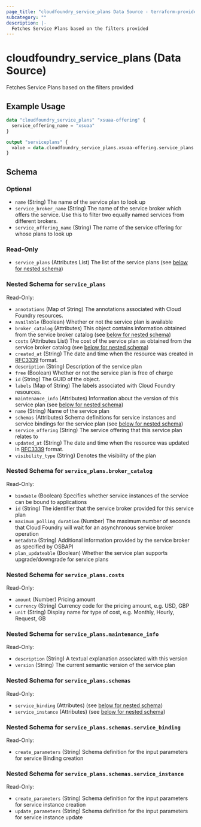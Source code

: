 ```yaml
---
page_title: "cloudfoundry_service_plans Data Source - terraform-provider-cloudfoundry"
subcategory: ""
description: |-
  Fetches Service Plans based on the filters provided
---
```


# cloudfoundry_service_plans (Data Source)

Fetches Service Plans based on the filters provided

## Example Usage

```terraform
data "cloudfoundry_service_plans" "xsuaa-offering" {
  service_offering_name = "xsuaa"
}

output "serviceplans" {
  value = data.cloudfoundry_service_plans.xsuaa-offering.service_plans
}
```

<!-- schema generated by tfplugindocs -->
## Schema

### Optional

- `name` (String) The name of the service plan to look up
- `service_broker_name` (String) The name of the service broker which offers the service. Use this to filter two equally named services from different brokers.
- `service_offering_name` (String) The name of the service offering for whose plans to look up

### Read-Only

- `service_plans` (Attributes List) The list of the service plans (see [below for nested schema](#nestedatt--service_plans))

<a id="nestedatt--service_plans"></a>
### Nested Schema for `service_plans`

Read-Only:

- `annotations` (Map of String) The annotations associated with Cloud Foundry resources.
- `available` (Boolean) Whether or not the service plan is available
- `broker_catalog` (Attributes) This object contains information obtained from the service broker catalog (see [below for nested schema](#nestedatt--service_plans--broker_catalog))
- `costs` (Attributes List) The cost of the service plan as obtained from the service broker catalog (see [below for nested schema](#nestedatt--service_plans--costs))
- `created_at` (String) The date and time when the resource was created in [RFC3339](https://www.ietf.org/rfc/rfc3339.txt) format.
- `description` (String) Description of the service plan
- `free` (Boolean) Whether or not the service plan is free of charge
- `id` (String) The GUID of the object.
- `labels` (Map of String) The labels associated with Cloud Foundry resources.
- `maintenance_info` (Attributes) Information about the version of this service plan (see [below for nested schema](#nestedatt--service_plans--maintenance_info))
- `name` (String) Name of the service plan
- `schemas` (Attributes) Schema definitions for service instances and service bindings for the service plan (see [below for nested schema](#nestedatt--service_plans--schemas))
- `service_offering` (String) The service offering that this service plan relates to
- `updated_at` (String) The date and time when the resource was updated in [RFC3339](https://www.ietf.org/rfc/rfc3339.txt) format.
- `visibility_type` (String) Denotes the visibility of the plan

<a id="nestedatt--service_plans--broker_catalog"></a>
### Nested Schema for `service_plans.broker_catalog`

Read-Only:

- `bindable` (Boolean) Specifies whether service instances of the service can be bound to applications
- `id` (String) The identifier that the service broker provided for this service plan
- `maximum_polling_duration` (Number) The maximum number of seconds that Cloud Foundry will wait for an asynchronous service broker operation
- `metadata` (String) Additional information provided by the service broker as specified by OSBAPI
- `plan_updateable` (Boolean) Whether the service plan supports upgrade/downgrade for service plans


<a id="nestedatt--service_plans--costs"></a>
### Nested Schema for `service_plans.costs`

Read-Only:

- `amount` (Number) Pricing amount
- `currency` (String) Currency code for the pricing amount, e.g. USD, GBP
- `unit` (String) Display name for type of cost, e.g. Monthly, Hourly, Request, GB


<a id="nestedatt--service_plans--maintenance_info"></a>
### Nested Schema for `service_plans.maintenance_info`

Read-Only:

- `description` (String) A textual explanation associated with this version
- `version` (String) The current semantic version of the service plan


<a id="nestedatt--service_plans--schemas"></a>
### Nested Schema for `service_plans.schemas`

Read-Only:

- `service_binding` (Attributes) (see [below for nested schema](#nestedatt--service_plans--schemas--service_binding))
- `service_instance` (Attributes) (see [below for nested schema](#nestedatt--service_plans--schemas--service_instance))

<a id="nestedatt--service_plans--schemas--service_binding"></a>
### Nested Schema for `service_plans.schemas.service_binding`

Read-Only:

- `create_parameters` (String) Schema definition for the input parameters for service Binding creation


<a id="nestedatt--service_plans--schemas--service_instance"></a>
### Nested Schema for `service_plans.schemas.service_instance`

Read-Only:

- `create_parameters` (String) Schema definition for the input parameters for service instance creation
- `update_parameters` (String) Schema definition for the input parameters for service instance update